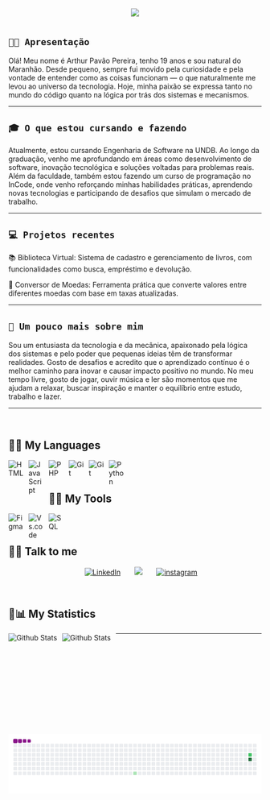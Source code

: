 
<h1 align="center">
    <img src="https://readme-typing-svg.herokuapp.com/?font=Righteous&size=35&center=true&vCenter=true&width=500&height=70&duration=4000&lines=Hi!+🖖;+Sou+Arthur+Pavão!👋;Desenvolvedor+Back-end+🤖" />
</h1>

## **`👨‍💻 Apresentação`**

Olá! Meu nome é Arthur Pavão Pereira, tenho 19 anos e sou natural do Maranhão. Desde pequeno, sempre fui movido pela curiosidade e pela vontade de entender como as coisas funcionam — o que naturalmente me levou ao universo da tecnologia. Hoje, minha paixão se expressa tanto no mundo do código quanto na lógica por trás dos sistemas e mecanismos.

---
## **`🎓 O que estou cursando e fazendo`**

Atualmente, estou cursando Engenharia de Software na UNDB. Ao longo da graduação, venho me aprofundando em áreas como desenvolvimento de software, inovação tecnológica e soluções voltadas para problemas reais. Além da faculdade, também estou fazendo um curso de programação no InCode, onde venho reforçando minhas habilidades práticas, aprendendo novas tecnologias e participando de desafios que simulam o mercado de trabalho.

---
## **`💻 Projetos recentes`**

📚 Biblioteca Virtual: Sistema de cadastro e gerenciamento de livros, com funcionalidades como busca, empréstimo e devolução.

💱 Conversor de Moedas: Ferramenta prática que converte valores entre diferentes moedas com base em taxas atualizadas.

---
## **`🧠 Um pouco mais sobre mim`**

Sou um entusiasta da tecnologia e da mecânica, apaixonado pela lógica dos sistemas e pelo poder que pequenas ideias têm de transformar realidades. Gosto de desafios e acredito que o aprendizado contínuo é o melhor caminho para inovar e causar impacto positivo no mundo. No meu tempo livre, gosto de jogar, ouvir música e ler são momentos que me ajudam a relaxar, buscar inspiração e manter o equilíbrio entre estudo, trabalho e lazer.

---
<br/>

<summary><h2>🤖📙 My Languages</h2></summary>
<img 
    align="left" 
    alt="HTML"
    title="HTML" 
    width="30px" 
    style="padding-right: 10px;" 
    src="https://cdn.jsdelivr.net/gh/devicons/devicon@latest/icons/html5/html5-original.svg" 
/>
<img 
    align="left" 
    alt="JavaScript" 
    title="JavaScript"
    width="30px" 
    style="padding-right: 10px;" 
    src="https://cdn.jsdelivr.net/gh/devicons/devicon@latest/icons/javascript/javascript-original.svg" 
/>
<img 
    align="left" 
    alt="PHP" 
    title="PHP"
    width="30px" 
    style="padding-right: 10px;" 
    src="https://cdn.jsdelivr.net/gh/devicons/devicon@latest/icons/php/php-original.svg" 
/>
<img 
    align="left" 
    alt="Git" 
    title="Git"
    width="30px" 
    style="padding-right: 10px;" 
    src="https://cdn.jsdelivr.net/gh/devicons/devicon@latest/icons/nodejs/nodejs-original-wordmark.svg" 
/>
<img 
    align="left" 
    alt="Git" 
    title="Git"
    width="30px" 
    style="padding-right: 10px;" 
    src="https://cdn.jsdelivr.net/gh/devicons/devicon@latest/icons/git/git-original.svg" 
/>
<img 
    align="left" 
    alt="Python" 
    title="Python"
    width="30px" 
    style="padding-right: 10px;" 
    src="https://cdn.jsdelivr.net/gh/devicons/devicon@latest/icons/python/python-original.svg" 
/>
<br/>
<br/>

<summary><h2>🤖📘 My Tools</h2></summary>
<img 
    align="left" 
    alt="Figma"
    title="Figma" 
    width="30px" 
    style="padding-right: 10px;" 
    src="https://cdn.jsdelivr.net/gh/devicons/devicon@latest/icons/figma/figma-original.svg"
/>
<img 
    align="left" 
    alt="Vs.code" 
    title="Vs.code"
    width="30px" 
    style="padding-right: 10px;" 
    src="https://cdn.jsdelivr.net/gh/devicons/devicon@latest/icons/vscode/vscode-original.svg" 
/>
<img 
    align="left" 
    alt="SQL" 
    title="SQL"
    width="30px" 
    style="padding-right: 10px;" 
    src="https://cdn.jsdelivr.net/gh/devicons/devicon@latest/icons/mysql/mysql-original.svg"
/>

<br/>
<br/>

<summary><h2>🤖🌐 Talk to me</h2></summary>
<p align="Center">
  &#8287;&#8287;&#8287;&#8287;&#8287;
  <a href=https://www.linkedin.com/in/arthur-pavao-07b390327><img width="32px" alt="LinkedIn" title="LinkedIn" src="https://cdn.jsdelivr.net/gh/devicons/devicon@latest/icons/linkedin/linkedin-original.svg"/></a>
  &#8287;&#8287;&#8287;&#8287;&#8287;
  <a href=https://discord.com/channels/1219709233956782181/1309893047135375380 alt="Discord" title="Discord Chama"><img width="32px" src="https://cdn-icons-png.flaticon.com/512/5968/5968756.png"/></a>
  &#8287;&#8287;&#8287;&#8287;&#8287;
  <a href=https://www.instagram.com/arthurdev01><img width="32px" alt="instagram" title="Chama no direct" src="https://cdn-icons-png.flaticon.com/512/2111/2111463.png"/></a>

</p>

<br/>

<summary><h2>🤖📊 My Statistics</h2></summary>
<img 
    align="left" 
    alt="Github Stats" 
    height="200"
    style="padding-right: 10px;" 
    src="https://github-readme-stats.vercel.app/api?username=arthurpavaodev&show_icons=true&theme=tokyonight&locale=pt-br"
/>
<img 
    align="left" 
    alt="Github Stats" 
    height="150"
    style="padding-right: 10px;" 
    src="https://github-readme-stats.vercel.app/api/top-langs/?username=arthurpavaodev&layout=compact&theme=tokyonight&custom_title=Tecnologias&langs_count=9"
/>

---
![snake gif](https://github.com/arthurpavaodev/arthurpavaodev/blob/output/github-contribution-grid-snake.gif)
